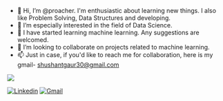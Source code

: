 - 👋 Hi, I’m @proacher. I'm enthusiastic about learning new things. I also like Problem Solving, Data Structures and developing. 
- 👀 I’m especially interested in the field of Data Science.
- 🌱 I have started learning machine learning. 
     Any suggestions  are welcomed.
- 💞️ I’m looking to collaborate on projects related to machine learning.
- 📫 Just in case, if you'd like to reach me for collaboration, here is my gmail- shushantgaur30@gmail.com 

<img src='https://github-readme-stats.vercel.app/api?username=Proacher&&show_icons=true&title_color=ff0000&icon_color=bb2acf&text_color=7fffd4&bg_color=151515'>

[![Linkedin](https://img.shields.io/badge/Shushant_Gaur-black?style=flat&logo=Linkedin&logoColor=blue&link=https://www.linkedin.com/in/shushant-gaur-08842518b/)](https://www.linkedin.com/in/shushant-gaur-08842518b/detail/contact-info/)
[![Gmail](https://img.shields.io/badge/Shushant_Gaur-black?style=flat&logo=Gmail&logoColor=brown&link=shushantgaur30@gmail.com)](shushantgaur30@gmail.com)
<!---
proacher/proacher is a ✨ special ✨ repository because its `README.md` (this file) appears on your GitHub profile.
You can click the Preview link to take a look at your changes.
--->

